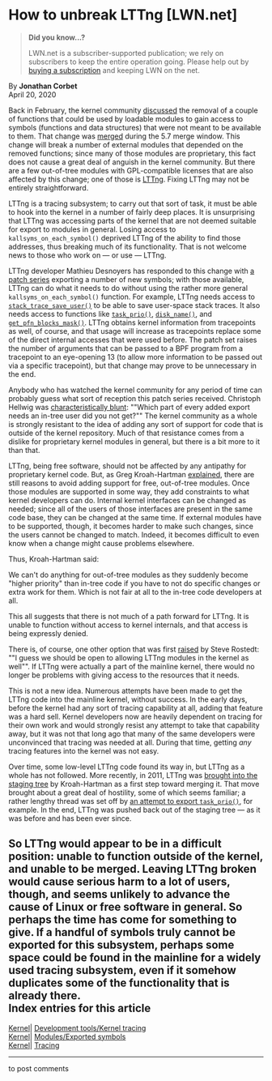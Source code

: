 # How to unbreak LTTng [LWN.net]

> **Did you know...?**
> 
> LWN.net is a subscriber-supported publication; we rely on subscribers to keep the entire operation going. Please help out by [buying a subscription](/Promo/nst-nag4/subscribe) and keeping LWN on the net. 

By **Jonathan Corbet**  
April 20, 2020 

Back in February, the kernel community [discussed](/Articles/813350/) the removal of a couple of functions that could be used by loadable modules to gain access to symbols (functions and data structures) that were not meant to be available to them. That change was [merged](https://git.kernel.org/linus/0bd476e6c671) during the 5.7 merge window. This change will break a number of external modules that depended on the removed functions; since many of those modules are proprietary, this fact does not cause a great deal of anguish in the kernel community. But there are a few out-of-tree modules with GPL-compatible licenses that are also affected by this change; one of those is [LTTng](https://lttng.org/). Fixing LTTng may not be entirely straightforward. 

LTTng is a tracing subsystem; to carry out that sort of task, it must be able to hook into the kernel in a number of fairly deep places. It is unsurprising that LTTng was accessing parts of the kernel that are not deemed suitable for export to modules in general. Losing access to `kallsyms_on_each_symbol()` deprived LTTng of the ability to find those addresses, thus breaking much of its functionality. That is not welcome news to those who work on — or use — LTTng. 

LTTng developer Mathieu Desnoyers has responded to this change with [a patch series](/ml/linux-kernel/20200409193543.18115-1-mathieu.desnoyers@efficios.com/) exporting a number of new symbols; with those available, LTTng can do what it needs to do without using the rather more general `kallsyms_on_each_symbol()` function. For example, LTTng needs access to [`stack_trace_save_user()`](https://elixir.bootlin.com/linux/v5.6.5/source/kernel/stacktrace.c#L215) to be able to save user-space stack traces. It also needs access to functions like [`task_prio()`](https://elixir.bootlin.com/linux/v5.6.5/source/kernel/sched/core.c#L4605), [`disk_name()`](https://elixir.bootlin.com/linux/v5.7-rc2/source/block/genhd.c#L73), and [`get_pfn_blocks_mask()`](https://elixir.bootlin.com/linux/v5.6.5/source/mm/page_alloc.c#L470). LTTng obtains kernel information from tracepoints as well, of course, and that usage will increase as tracepoints replace some of the direct internal accesses that were used before. The patch set raises the number of arguments that can be passed to a BPF program from a tracepoint to an eye-opening 13 (to allow more information to be passed out via a specific tracepoint), but that change may prove to be unnecessary in the end. 

Anybody who has watched the kernel community for any period of time can probably guess what sort of reception this patch series received. Christoph Hellwig was [characteristically blunt](/ml/linux-kernel/20200412083151.GA17521@infradead.org/): ""Which part of every added export needs an in-tree user did you not get?"" The kernel community as a whole is strongly resistant to the idea of adding any sort of support for code that is outside of the kernel repository. Much of that resistance comes from a dislike for proprietary kernel modules in general, but there is a bit more to it than that. 

LTTng, being free software, should not be affected by any antipathy for proprietary kernel code. But, as Greg Kroah-Hartman [explained](/ml/linux-kernel/20200411064503.GA2576039@kroah.com/), there are still reasons to avoid adding support for free, out-of-tree modules. Once those modules are supported in some way, they add constraints to what kernel developers can do. Internal kernel interfaces can be changed as needed; since all of the users of those interfaces are present in the same code base, they can be changed at the same time. If external modules have to be supported, though, it becomes harder to make such changes, since the users cannot be changed to match. Indeed, it becomes difficult to even know when a change might cause problems elsewhere. 

Thus, Kroah-Hartman said: 

We can't do anything for out-of-tree modules as they suddenly become "higher priority" than in-tree code if you have to not do specific changes or extra work for them. Which is not fair at all to the in-tree code developers at all. 

This all suggests that there is not much of a path forward for LTTng. It is unable to function without access to kernel internals, and that access is being expressly denied. 

There is, of course, one other option that was first [raised](/ml/linux-kernel/20200410114444.73be173a@gandalf.local.home/) by Steve Rostedt: ""I guess we should be open to allowing LTTng modules in the kernel as well"". If LTTng were actually a part of the mainline kernel, there would no longer be problems with giving access to the resources that it needs. 

This is not a new idea. Numerous attempts have been made to get the LTTng code into the mainline kernel, without success. In the early days, before the kernel had any sort of tracing capability at all, adding that feature was a hard sell. Kernel developers now are heavily dependent on tracing for their own work and would strongly resist any attempt to take that capability away, but it was not that long ago that many of the same developers were unconvinced that tracing was needed at all. During that time, getting _any_ tracing features into the kernel was not easy. 

Over time, some low-level LTTng code found its way in, but LTTng as a whole has not followed. More recently, in 2011, LTTng was [brought into the staging tree](/Articles/471973/) by Kroah-Hartman as a first step toward merging it. That move brought about a great deal of hostility, some of which seems familiar; a rather lengthy thread was set off by [an attempt to export `task_prio()`](https://lore.kernel.org/lkml/1322775683-8741-10-git-send-email-mathieu.desnoyers@efficios.com/), for example. In the end, LTTng was pushed back out of the staging tree — as it was before and has been ever since. 

So LTTng would appear to be in a difficult position: unable to function outside of the kernel, and unable to be merged. Leaving LTTng broken would cause serious harm to a lot of users, though, and seems unlikely to advance the cause of Linux or free software in general. So perhaps the time has come for something to give. If a handful of symbols truly cannot be exported for this subsystem, perhaps some space could be found in the mainline for a widely used tracing subsystem, even if it somehow duplicates some of the functionality that is already there.  
Index entries for this article  
---  
[Kernel](/Kernel/Index)| [Development tools/Kernel tracing](/Kernel/Index#Development_tools-Kernel_tracing)  
[Kernel](/Kernel/Index)| [Modules/Exported symbols](/Kernel/Index#Modules-Exported_symbols)  
[Kernel](/Kernel/Index)| [Tracing](/Kernel/Index#Tracing)  
  


* * *

to post comments 
